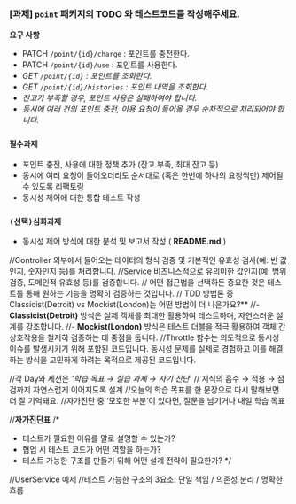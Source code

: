 ### [과제] `point` 패키지의 TODO 와 테스트코드를 작성해주세요.

**요구 사항**

- PATCH  `/point/{id}/charge` : 포인트를 충전한다.
- PATCH `/point/{id}/use` : 포인트를 사용한다.
- *GET `/point/{id}` : 포인트를 조회한다.*
- *GET `/point/{id}/histories` : 포인트 내역을 조회한다.*
- *잔고가 부족할 경우, 포인트 사용은 실패하여야 합니다.*
- *동시에 여러 건의 포인트 충전, 이용 요청이 들어올 경우 순차적으로 처리되어야 합니다.*

### `필수과제`

- 포인트 충전, 사용에 대한 정책 추가 (잔고 부족, 최대 잔고 등)
- 동시에 여러 요청이 들어오더라도 순서대로 (혹은 한번에 하나의 요청씩만) 제어될 수 있도록 리팩토링
- 동시성 제어에 대한 통합 테스트 작성

### `(선택)심화과제`

- 동시성 제어 방식에 대한 분석 및 보고서 작성 ( **README.md** )



//Controller 외부에서 들어오는 데이터의 형식 검증 및 기본적인 유효성 검사(예: 빈 값인지, 숫자인지 등)를 처리합니다.
//Service 비즈니스적으로 유의미한 값인지(예: 범위 검증, 도메인적 유효성 등)를 검증합니다.
// 어떤 접근법을 선택하든 중요한 것은 테스트를 통해 원하는 기능을 명확히 검증하는 것입니다.
// TDD 방법론 중 Classicist(Detroit) vs Mockist(London)는 어떤 방법이 더 나은가요?**
//- **Classicist(Detroit)** 방식은 실제 객체를 최대한 활용하여 테스트하며, 자연스러운 설계를 강조합니다.
//- **Mockist(London)** 방식은 테스트 더블을 적극 활용하여 객체 간 상호작용을 철저히 검증하는 데 중점을 둡니다.
//Throttle 함수는 의도적으로 동시성 이슈를 발생시키기 위해 포함된 코드입니다. 동시성 문제를 실제로 경험하고 이를 해결하는 방식을 고민하게 하려는 목적으로 제공된 코드입니다.

//각 Day와 세션은 *‘학습 목표 → 실습 과제 → 자기 진단’*
// 지식의 흡수 → 적용 → 점검까지 자연스럽게 이어지도록 설계
//오늘의 학습 목표를 한 문장으로 다시 말해보면 더 잘 기억돼요.
//자가진단 중 ‘모호한 부분’이 있다면, 질문을 남기거나 내일 학습 목표


//**자가진단표**
/*
- 테스트가 필요한 이유를 말로 설명할 수 있는가?
- 협업 시 테스트 코드가 어떤 역할을 하는가?
- 테스트 가능한 구조를 만들기 위해 어떤 설계 전략이 필요한가?
*/

//UserService 예제
//테스트 가능한 구조의 3요소: 단일 책임 / 의존성 분리 / 명확한 흐름

